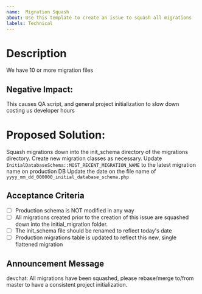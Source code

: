 ```yaml
---
name:  Migration Squash
about: Use this template to create an issue to squash all migrations
labels: Technical
---
```


# Description
We have 10 or more migration files

## Negative Impact:
This causes QA script, and general project initialization to slow down costing us developer hours

# Proposed Solution:
Squash migrations down into the init_schema directory of the migrations directory. 
Create new migration classes as necessary.
Update `InitialDatabaseSchema::MOST_RECENT_MIGRATION_NAME` to the latest migration name on production DB
Update the date on the file name of `yyyy_mm_dd_000000_initial_database_schema.php` 

## Acceptance Criteria
- [ ] Production schema is NOT modified in any way
- [ ] All migrations created prior to the creation of this issue are squashed down into the initial_migration folder.
- [ ] The init_schema file should be renamed to reflect today's date
- [ ] Production migrations table is updated to reflect this new, single flattened migration

## Announcement Message
devchat: All migrations have been squashed, please rebase/merge to/from master to have a consistent project initialization.
